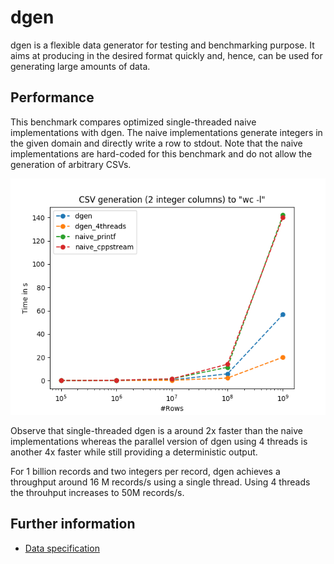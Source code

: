 # dgen
dgen is a flexible data generator for testing and benchmarking purpose.
It aims at producing in the desired format quickly and, hence, can be used for generating large amounts of data.

## Performance
This benchmark compares optimized single-threaded naive implementations with dgen. The naive implementations generate integers in the given domain and directly write a row to stdout. Note that the naive implementations are hard-coded for this benchmark and do not allow the generation of arbitrary CSVs.

![Small benchmark](comparisons/runs_wc_stones02.png)

Observe that single-threaded dgen is a around 2x faster than the naive implementations whereas the parallel version of dgen using 4 threads is another 4x faster while still providing a deterministic output.

For 1 billion records and two integers per record, dgen achieves a throughput around 16 M records/s using a single thread. Using 4 threads the throuhput increases to 50M records/s.

## Further information
* [Data specification](SPECIFICATION.md)